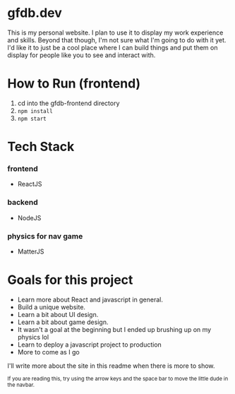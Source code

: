 # gfdb.dev

This is my personal website. I plan to use it to display my work experience and skills. Beyond that though, I'm not sure what I'm going to do with it yet. I'd like it to just be a cool place where I can build things and put them on display for people like you to see and interact with. 

# How to Run (frontend)

1. cd into the gfdb-frontend directory
2.  ```npm install```
3.  ```npm start```

# Tech Stack
### frontend
- ReactJS 
### backend
- NodeJS
### physics for nav game
- MatterJS

# Goals for this project
- Learn more about React and javascript in general.
- Build a unique website.
- Learn a bit about UI design.
- Learn a bit about game design.
- It wasn't a goal at the beginning but I ended up brushing up on my physics lol
- Learn to deploy a javascript project to production
- More to come as I go

I'll write more about the site in this readme when there is more to show.

<sub>If you are reading this, try using the arrow keys and the space bar to move the little dude in the navbar.</sub>


